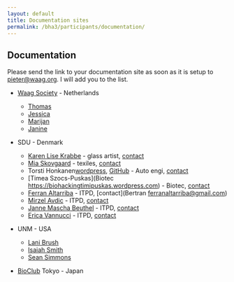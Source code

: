 ```yaml
---
layout: default
title: Documentation sites
permalink: /bha3/participants/documentation/
---
```


## Documentation

Please send the link to your documentation site as soon as it is setup to [pieter@waag.org](mailto:pieter@waag.org). I will add you to the list.

* [Waag Society](http://www.waag.org) - Netherlands
  * [Thomas](http://thomashoogewerf.nl/Biohack/biohack.html)
  * [Jessica](http://jesbeirbiohacks.github.io/)
  * [Marijan](http://marijan1.github.io)
  * [Janine]( http://janinehuizenga.github.io)

* SDU - Denmark
  * [Karen Lise Krabbe](https://www.facebook.com/understandingbacterialcellulose) - glass artist, [contact](karenlise@karenlisekrabbe.dk)	
  * [Mia Skovgaard](https://xonweb.tumblr.com/) - texiles, [contact](miaskovgaardandersen@gmail.com)
  * Torsti Honkanen[wordpress](https://biohackkoldingphmeter.wordpress.com), [GitHub](TorstiHonkanen.github.io) - Auto engi, [contact](	torsti.honkanen@gmail.com)
  * [Timea Szocs-Puskas](Biotec	https://biohackingtimipuskas.wordpress.com) - Biotec, [contact](timea.szocspuskas@gmail.com)
  * [Ferran Altarriba](http://www.ferranaltarriba.com/projects/biohack/)	- ITPD, [contact](Bertran	ferranaltarriba@gmail.com)
  * [Mirzel Avdic](https://github.com/mirzel92/MA_BioHack) - ITPD, [contact](miavd11@student.sdu.dk)
  * [Janne Mascha Beuthel](https://maschabiohack.wordpress.com/) - ITPD, [contact](jbeut15@student.sdu.dk)
  * [Erica Vannucci](https://www.behance.net/gallery/35840391/Investigating-colors-PANTONE-vs-Bacterias) - ITPD, [contact](ervan15@student.sdu.dk)

* UNM - USA
  * [Lani Brush](https://github.com/lbrush/helloworld/wiki)
  * [Isaiah Smith](https://github.com/DasMouse/unmBioArt/wiki/about)
  * [Sean Simmons](https://github.com/ssimmons16/Sean-S-BioArtDesign/wiki)

* [BioClub](http://www.bioclub.org) Tokyo - Japan
